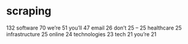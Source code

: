 # scraping

 132
software 70
we’re 51
you’ll 47
email 26
don’t 25
– 25
healthcare 25
infrastructure 25
online 24
technologies 23
tech 21
you’re 21
